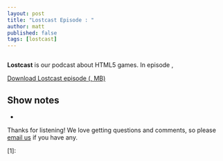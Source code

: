 ```yaml
---
layout: post
title: "Lostcast Episode : "
author: matt
published: false
tags: [lostcast]
---
```


<div class="full-frame">
	<a href="">
		<img alt="" src="">
	</a>
</div>

**Lostcast** is our podcast about HTML5 games. In episode ,

<a class="download-podcast" href="">
	Download Lostcast episode  (, MB)
</a>

## Show notes

* []()

Thanks for listening! We love getting questions and comments, so please [email us](mailto:hello@lostdecadegames.com) if you have any.

[1]: 
